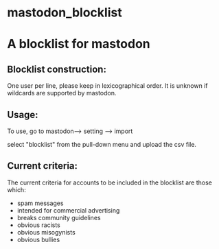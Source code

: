# mastodon_blocklist
A blocklist for mastodon
== 

Blocklist construction:
-- 
One user per line, please keep in lexicographical order. It is unknown if wildcards are supported by mastodon. 

Usage:
--
To use, go to mastodon--> setting --> import

select "blocklist" from the pull-down menu and upload the csv file. 

Current criteria:
-- 
The current criteria for accounts to be included in the blocklist are those which:
  - spam messages
  - intended for commercial advertising
  - breaks community guidelines
  - obvious racists 
  - obvious misogynists 
  - obvious bullies
